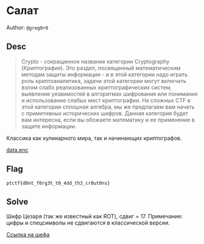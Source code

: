 # Салат
Author: `@greg0r0`

## Desc

> Crypto - сокращенное название категории Cryptography (Криптография). Это раздел, посвященный математическим методам защиты информации - и в этой категории надо играть роль криптоаналитика, задачи этой категории могут включать взлом слабо реализованных криптографических систем, выявление уязвимостей в алгоритмах шифрования или понимание и использование слабых мест криптографии. На сложных CTF в этой категории сплошная алгебра, мы же предлагаем вам начать с примитивных исторических шифров. Данная категория будет вам интересна, если вы обожаете математику и ее применение в защите информации. 

Классика как кулинарного мира, так и начинающих криптографов.

[data.enc](./data.enc)

## Flag

```
ptctf{d0nt_f0rg3t_t0_4dd_th3_cr0ut0ns}
```

## Solve

Шифр Цезаря (так же известный как ROT), сдвиг = 17. Примечание: цифры и спецсимволы не сдвигаются в классической версии.

[Ссылка на шефа](https://gchq.github.io/CyberChef/#recipe=ROT13(true,true,false,-17)&input=Z2t0a3d7dTBla193MGl4M2tfazBfNHV1X2t5M190aTBsazBlan0)